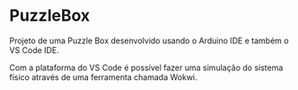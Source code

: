 # PuzzleBox

Projeto de uma Puzzle Box desenvolvido usando o Arduino IDE e também o VS Code IDE.

Com a plataforma do VS Code é possível fazer uma simulação do sistema físico através de uma ferramenta chamada Wokwi.
